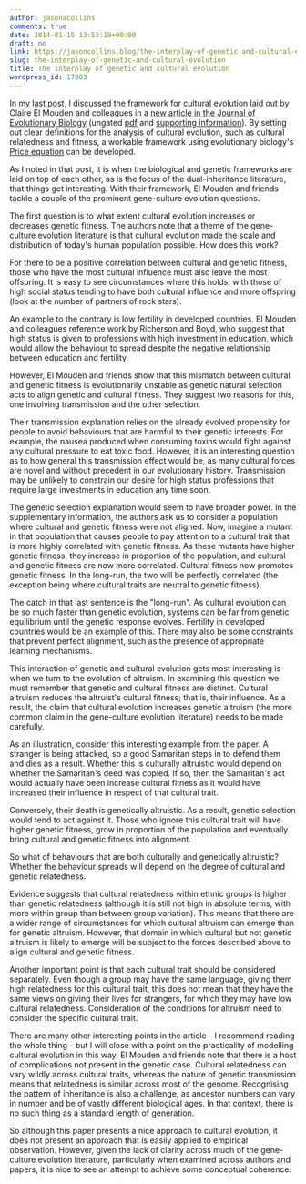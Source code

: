 ```yaml
---
author: jasonacollins
comments: true
date: 2014-01-15 13:53:19+00:00
draft: no
link: https://jasoncollins.blog/the-interplay-of-genetic-and-cultural-evolution/
slug: the-interplay-of-genetic-and-cultural-evolution
title: The interplay of genetic and cultural evolution
wordpress_id: 17083
---
```


In [my last post](https://jasoncollins.blog/doing-cultural-evolution-right/), I discussed the framework for cultural evolution laid out by Claire El Mouden and colleagues in a [new article in the Journal of Evolutionary Biology](https://doi.org/10.1111/jeb.12296) (ungated [pdf](http://www.staff.ncl.ac.uk/daniel.nettle/ElMoudenJEB.pdf) and [supporting information](http://www.staff.ncl.ac.uk/daniel.nettle/ElMoudenJEBSI.pdf)). By setting out clear definitions for the analysis of cultural evolution, such as cultural relatedness and fitness, a workable framework using evolutionary biology's [Price equation](http://en.wikipedia.org/wiki/Price_equation) can be developed.

As I noted in that post, it is when the biological and genetic frameworks are laid on top of each other, as is the focus of the dual-inheritance literature, that things get interesting. With their framework, El Mouden and friends tackle a couple of the prominent gene-culture evolution questions.

The first question is to what extent cultural evolution increases or decreases genetic fitness. The authors note that a theme of the gene-culture evolution literature is that cultural evolution made the scale and distribution of today's human population possible. How does this work?

For there to be a positive correlation between cultural and genetic fitness, those who have the most cultural influence must also leave the most offspring. It is easy to see circumstances where this holds, with those of high social status tending to have both cultural influence and more offspring (look at the number of partners of rock stars).

An example to the contrary is low fertility in developed countries. El Mouden and colleagues reference work by Richerson and Boyd, who suggest that high status is given to professions with high investment in education, which would allow the behaviour to spread despite the negative relationship between education and fertility.

However, El Mouden and friends show that this mismatch between cultural and genetic fitness is evolutionarily unstable as genetic natural selection acts to align genetic and cultural fitness. They suggest two reasons for this, one involving transmission and the other selection.

Their transmission explanation relies on the already evolved propensity for people to avoid behaviours that are harmful to their genetic interests. For example, the nausea produced when consuming toxins would fight against any cultural pressure to eat toxic food. However, it is an interesting question as to how general this transmission effect would be, as many cultural forces are novel and without precedent in our evolutionary history. Transmission may be unlikely to constrain our desire for high status professions that require large investments in education any time soon.

The genetic selection explanation would seem to have broader power. In the supplementary information, the authors ask us to consider a population where cultural and genetic fitness were not aligned. Now, imagine a mutant in that population that causes people to pay attention to a cultural trait that is more highly correlated with genetic fitness. As these mutants have higher genetic fitness, they increase in proportion of the population, and cultural and genetic fitness are now more correlated. Cultural fitness now promotes genetic fitness. In the long-run, the two will be perfectly correlated (the exception being where cultural traits are neutral to genetic fitness).

The catch in that last sentence is the "long-run". As cultural evolution can be so much faster than genetic evolution, systems can be far from genetic equilibrium until the genetic response evolves. Fertility in developed countries would be an example of this. There may also be some constraints that prevent perfect alignment, such as the presence of appropriate learning mechanisms.

This interaction of genetic and cultural evolution gets most interesting is when we turn to the evolution of altruism. In examining this question we must remember that genetic and cultural fitness are distinct. Cultural altruism reduces the altruist's cultural fitness; that is, their influence. As a result, the claim that cultural evolution increases genetic altruism (the more common claim in the gene-culture evolution literature) needs to be made carefully.

As an illustration, consider this interesting example from the paper. A stranger is being attacked, so a good Samaritan steps in to defend them and dies as a result. Whether this is culturally altruistic would depend on whether the Samaritan's deed was copied. If so, then the Samaritan's act would actually have been increase cultural fitness as it would have increased their influence in respect of that cultural trait.

Conversely, their death is genetically altruistic. As a result, genetic selection would tend to act against it. Those who ignore this cultural trait will have higher genetic fitness, grow in proportion of the population and eventually bring cultural and genetic fitness into alignment.

So what of behaviours that are both culturally and genetically altruistic? Whether the behaviour spreads will depend on the degree of cultural and genetic relatedness.

Evidence suggests that cultural relatedness within ethnic groups is higher than genetic relatedness (although it is still not high in absolute terms, with more within group than between group variation). This means that there are a wider range of circumstances for which cultural altruism can emerge than for genetic altruism. However, that domain in which cultural but not genetic altruism is likely to emerge will be subject to the forces described above to align cultural and genetic fitness.

Another important point is that each cultural trait should be considered separately. Even though a group may have the same language, giving them high relatedness for this cultural trait, this does not mean that they have the same views on giving their lives for strangers, for which they may have low cultural relatedness. Consideration of the conditions for altruism need to consider the specific cultural trait.

There are many other interesting points in the article - I recommend reading the whole thing - but I will close with a point on the practicality of modelling cultural evolution in this way. El Mouden and friends note that there is a host of complications not present in the genetic case. Cultural relatedness can vary wildly across cultural traits, whereas the nature of genetic transmission means that relatedness is similar across most of the genome. Recognising the pattern of inheritance is also a challenge, as ancestor numbers can vary in number and be of vastly different biological ages. In that context, there is no such thing as a standard length of generation.

So although this paper presents a nice approach to cultural evolution, it does not present an approach that is easily applied to empirical observation. However, given the lack of clarity across much of the gene-culture evolution literature, particularly when examined across authors and papers, it is nice to see an attempt to achieve some conceptual coherence.
